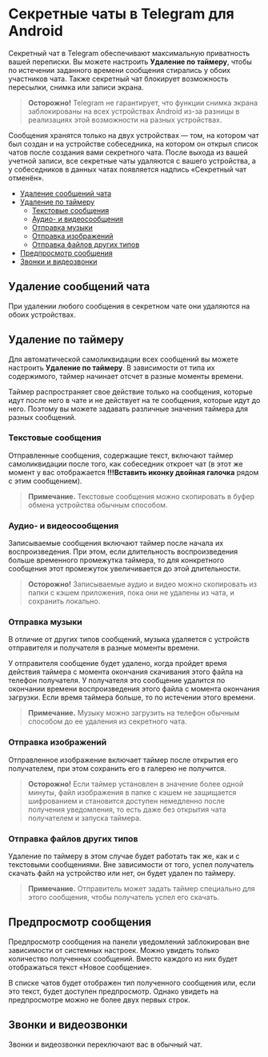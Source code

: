 # Секретные чаты в Telegram для Android
Секретный чат в Telegram обеспечивают максимальную приватность вашей переписки. Вы можете настроить **Удаление по таймеру**, чтобы по истечении заданного времени сообщения стирались у обоих участников чата. Также секретный чат блокирует возможность пересылки, снимка или записи экрана.
> **Осторожно!** Telegram не гарантирует, что функции снимка экрана заблокированы на всех устройствах Android из-за разницы в реализациях этой возможности на разных устройствах.

Сообщения хранятся только на двух устройствах &mdash; том, на котором чат был создан и на устройстве собеседника, на котором он открыл список чатов после создания вами секретного чата. После выхода из вашей учетной записи, все секретные чаты удаляются с вашего устройства, а у собеседников в данных чатах появляется надпись &laquo;Секретный чат отменён&raquo;.

* [Удаление сообщений чата](#msg-delete)
* [Удаление по таймеру](#timer-delete)
  * [Текстовые сообщения](#text-msg)
  * [Аудио- и видеосообщения](#recorded-msg)
  * [Отправка музыки](#send-music)
  * [Отправка изображений](#send-img)
  * [Отправка файлов других типов](#send-files)
* [Предпросмотр сообщения](#preview)
* [Звонки и видеозвонки](#calls)

<span id="msg-delete"></span>
## Удаление сообщений чата
При удалении любого сообщения в секретном чате они удаляются на обоих устройствах.

<span id="timer-delete"></span>
## Удаление по таймеру
Для автоматической самоликвидации всех сообщений вы можете настроить **Удаление по таймеру**. В зависимости от типа их содержимого, таймер начинает отсчет в разные моменты времени.

Таймер распространяет свое действие только на сообщения, которые идут после него в чате и не действует на те сообщения, которые идут до него. Поэтому вы можете задавать различные значения таймера для разных сообщений.

<span id="text-msg"></span>
### Текстовые сообщения
Отправленные сообщения, содержащие текст, включают таймер самоликвидации после того, как собеседник откроет чат (в этот же момент у вас отображается **!!!Вставить иконку двойная галочка** рядом с этим сообщением).
> **Примечание.** Текстовые сообщения можно скопировать в буфер обмена устройства обычным способом.

<span id="recorded-msg"></span>
### Аудио- и видеосообщения
Записываемые сообщения включают таймер после начала их воспроизведения. При этом, если длительность воспроизведения больше временного промежутка таймера, то для конкретного сообщения этот промежуток увеличивается до этой длительности.
> **Осторожно!** Записываемые аудио и видео можно скопировать из папки с кэшем приложения, пока они не удалены из чата, и сохранить локально.

<span id="send-music"></span>
### Отправка музыки
В отличие от других типов сообщений, музыка удаляется с устройств отправителя и получателя в разные моменты времени.

У отправителя сообщение будет удалено, когда пройдет время действия таймера с момента окончания скачивания этого файла на телефон получателя. У получателя это сообщение удалится по окончании времени воспроизведения этого файла с момента окончания загрузки. Если время таймера больше, то по истечении этого времени.
> **Примечание.** Музыку можно загрузить на телефон обычным способом до ее удаления из секретного чата.

<span id="send-img"></span>
### Отправка изображений
Отправленное изображение включает таймер после открытия его получателем, при этом сохранить его в галерею не получится.
> **Осторожно!** Если таймер установлен в значение более одной минуты, файл изображения в папке с кэшем не защищается шифрованием и становится доступен немедленно после получения уведомления, то есть даже без открытия чата получателем и запуска таймера.

<span id="send-files"></span>
### Отправка файлов других типов
Удаление по таймеру в этом случае будет работать так же, как и с текстовыми сообщениями. Вне зависимости от того, успел получатель скачать файл на устройство или нет, он будет удален по таймеру.
> **Примечание.** Отправитель может задать таймер специально для этого сообщения, чтобы получатель успел его скачать.

<span id="preview"></span>
## Предпросмотр сообщения
Предпросмотр сообщения на панели уведомлений заблокирован вне зависимости от системных настроек. Можно увидеть только количество полученных сообщений. Вместо каждого из них будет отображаться текст &laquo;Новое сообщение&raquo;.

В списке чатов будет отображен тип полученного сообщения или, если это текст, будет доступен предпросмотр. Однако увидеть на предпросмотре можно не более двух первых строк.

<span id="calls"></span>
## Звонки и видеозвонки
Звонки и видеозвонки переключают вас в обычный чат.
